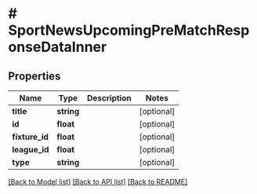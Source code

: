 # # SportNewsUpcomingPreMatchResponseDataInner

## Properties

Name | Type | Description | Notes
------------ | ------------- | ------------- | -------------
**title** | **string** |  | [optional]
**id** | **float** |  | [optional]
**fixture_id** | **float** |  | [optional]
**league_id** | **float** |  | [optional]
**type** | **string** |  | [optional]

[[Back to Model list]](../../README.md#models) [[Back to API list]](../../README.md#endpoints) [[Back to README]](../../README.md)
